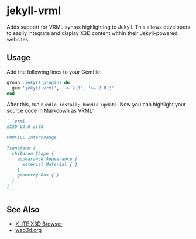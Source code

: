 # jekyll-vrml

Adds support for VRML syntax highlighting to Jekyll. This allows developers to easily integrate and display X3D content within their Jekyll-powered websites.

## Usage

Add the following lines to your Gemfile:

```ruby
group :jekyll_plugins do
  gem 'jekyll-vrml', '~> 2.0', '>= 2.0.3'
end
```

After this, run `bundle install; bundle update`. Now you can highlight your source code in Markdown as VRML:

``````md
```vrml
#X3D V4.0 utf8

PROFILE Interchange

Transform {
  children Shape {
    appearance Appearance {
      material Material { }
    }
    geometry Box { }
  }
}
```
``````

## See Also

* [X_ITE X3D Browser](https://create3000.github.io/x_ite/)
* [web3d.org](https://www.web3d.org)
